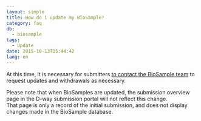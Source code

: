 ```yaml
---
layout: simple
title: How do I update my BioSample?
category: faq
db:
  - biosample
tags: 
  - Update
date: 2015-10-13T15:44:42
lang: en
---
```


At this time, it is necessary for submitters [to contact the BioSample team](/contact-ddbj-e.html) to request updates and withdrawals as necessary. 

Please note that when BioSamples are updated, the submission overview page in the D-way submission portal will not reflect this change.    
That page is only a record of the initial submission, and does not display changes made in the BioSample database.